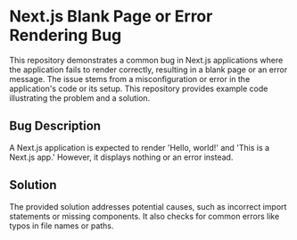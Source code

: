 # Next.js Blank Page or Error Rendering Bug
This repository demonstrates a common bug in Next.js applications where the application fails to render correctly, resulting in a blank page or an error message.  The issue stems from a misconfiguration or error in the application's code or its setup.  This repository provides example code illustrating the problem and a solution.

## Bug Description
A Next.js application is expected to render 'Hello, world!' and 'This is a Next.js app.' However, it displays nothing or an error instead.

## Solution
The provided solution addresses potential causes, such as incorrect import statements or missing components. It also checks for common errors like typos in file names or paths.